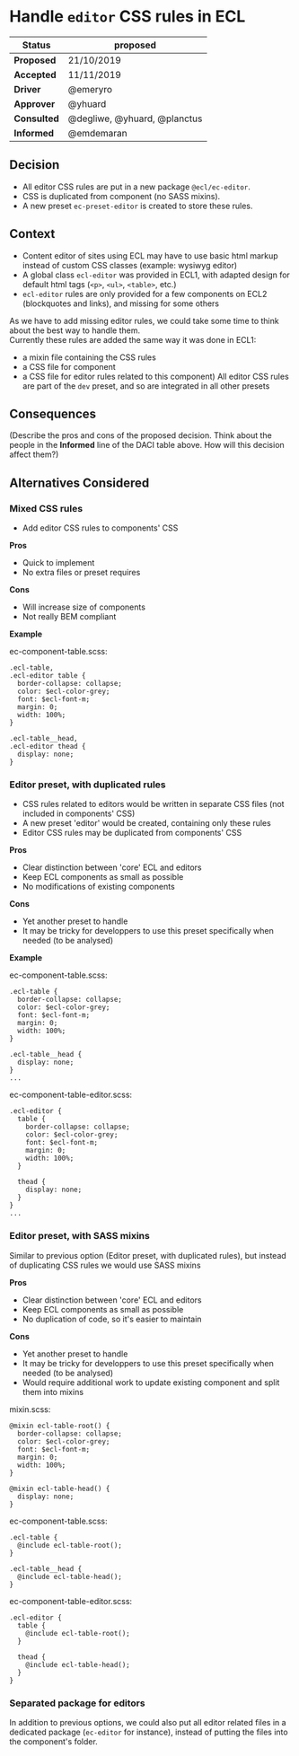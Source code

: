 # Handle `editor` CSS rules in ECL

| Status        | proposed                     |
| ------------- | ---------------------------- |
| **Proposed**  | 21/10/2019                   |
| **Accepted**  | 11/11/2019                   |
| **Driver**    | @emeryro                     |
| **Approver**  | @yhuard                      |
| **Consulted** | @degliwe, @yhuard, @planctus |
| **Informed**  | @emdemaran                   |

## Decision

- All editor CSS rules are put in a new package `@ecl/ec-editor`.
- CSS is duplicated from component (no SASS mixins).
- A new preset `ec-preset-editor` is created to store these rules.

## Context

- Content editor of sites using ECL may have to use basic html markup instead of custom CSS classes (example: wysiwyg editor)
- A global class `ecl-editor` was provided in ECL1, with adapted design for default html tags (`<p>`, `<ul>`, `<table>`, etc.)
- `ecl-editor` rules are only provided for a few components on ECL2 (blockquotes and links), and missing for some others

As we have to add missing editor rules, we could take some time to think about the best way to handle them.  
Currently these rules are added the same way it was done in ECL1:

- a mixin file containing the CSS rules
- a CSS file for component
- a CSS file for editor rules related to this component)
  All editor CSS rules are part of the `dev` preset, and so are integrated in all other presets

## Consequences

(Describe the pros and cons of the proposed decision. Think about the people in the **Informed** line of the DACI table above. How will this decision affect them?)

## Alternatives Considered

### Mixed CSS rules

- Add editor CSS rules to components' CSS

**Pros**

- Quick to implement
- No extra files or preset requires

**Cons**

- Will increase size of components
- Not really BEM compliant

**Example**

ec-component-table.scss:

```
.ecl-table,
.ecl-editor table {
  border-collapse: collapse;
  color: $ecl-color-grey;
  font: $ecl-font-m;
  margin: 0;
  width: 100%;
}

.ecl-table__head,
.ecl-editor thead {
  display: none;
}
```

### Editor preset, with duplicated rules

- CSS rules related to editors would be written in separate CSS files (not included in components' CSS)
- A new preset 'editor' would be created, containing only these rules
- Editor CSS rules may be duplicated from components' CSS

**Pros**

- Clear distinction between 'core' ECL and editors
- Keep ECL components as small as possible
- No modifications of existing components

**Cons**

- Yet another preset to handle
- It may be tricky for developpers to use this preset specifically when needed (to be analysed)

**Example**

ec-component-table.scss:

```
.ecl-table {
  border-collapse: collapse;
  color: $ecl-color-grey;
  font: $ecl-font-m;
  margin: 0;
  width: 100%;
}

.ecl-table__head {
  display: none;
}
...
```

ec-component-table-editor.scss:

```
.ecl-editor {
  table {
    border-collapse: collapse;
    color: $ecl-color-grey;
    font: $ecl-font-m;
    margin: 0;
    width: 100%;
  }

  thead {
    display: none;
  }
}
...
```

### Editor preset, with SASS mixins

Similar to previous option (Editor preset, with duplicated rules), but instead of duplicating CSS rules we would use SASS mixins

**Pros**

- Clear distinction between 'core' ECL and editors
- Keep ECL components as small as possible
- No duplication of code, so it's easier to maintain

**Cons**

- Yet another preset to handle
- It may be tricky for developpers to use this preset specifically when needed (to be analysed)
- Would require additional work to update existing component and split them into mixins

mixin.scss:

```
@mixin ecl-table-root() {
  border-collapse: collapse;
  color: $ecl-color-grey;
  font: $ecl-font-m;
  margin: 0;
  width: 100%;
}

@mixin ecl-table-head() {
  display: none;
}
```

ec-component-table.scss:

```
.ecl-table {
  @include ecl-table-root();
}

.ecl-table__head {
  @include ecl-table-head();
}
```

ec-component-table-editor.scss:

```
.ecl-editor {
  table {
    @include ecl-table-root();
  }

  thead {
    @include ecl-table-head();
  }
}
```

### Separated package for editors

In addition to previous options, we could also put all editor related files in a dedicated package (`ec-editor` for instance), instead of putting the files into the component's folder.
